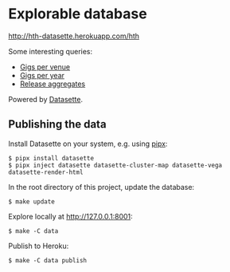 # Explorable database

<http://hth-datasette.herokuapp.com/hth>

Some interesting queries:

- [Gigs per venue](http://hth-datasette.herokuapp.com/hth?sql=select%0D%0Av.name+as+venue%2C%0D%0Av.city%2C%0D%0Acount%28g.id%29+as+gigs%2C%0D%0Amin%28g.date%29+as+first_show%2C%0D%0Amax%28g.date%29+as+last_show%2C%0D%0Av.latitude%2C%0D%0Av.longitude%0D%0Afrom+shows_gig+as+g%0D%0Ajoin+shows_venue+as+v+on+g.venue_id+%3D+v.id%0D%0Awhere+v.longitude+%3C+-70%0D%0Agroup+by+v.id%0D%0Aorder+by+gigs+desc%2C+last_show+desc)
- [Gigs per year](http://hth-datasette.herokuapp.com/hth?sql=select%0D%0Astrftime%28%27%25Y%27%2C+date%29+as+year%2C%0D%0Acount%28id%29+as+gigs%0D%0Afrom+shows_gig%0D%0Agroup+by+year#g.mark=bar&g.x_column=year&g.x_type=ordinal&g.y_column=gigs&g.y_type=quantitative)
- [Release aggregates](http://hth-datasette.herokuapp.com/hth?sql=select%0D%0A++r.title%2C%0D%0A++strftime(%27%25Y%27%2C+r.date)+as+year%2C%0D%0A++count(distinct+s.id)+as+tracks%2C%0D%0A++count(distinct+v.id)+as+videos%2C%0D%0A++count(distinct+p.id)+as+press%0D%0Afrom%0D%0A++music_release+as+r%0D%0A++join+music_song+as+s+on+s.release_id+%3D+r.id%0D%0A++join+music_video+as+v+on+v.release_id+%3D+r.id%0D%0A++join+music_press+as+p+on+p.release_id+%3D+r.id%0D%0Agroup+by%0D%0A++r.id%0D%0Aorder+by%0D%0A++r.date+desc%0D%0A)

Powered by [Datasette](https://datasette.readthedocs.io/en/stable/).

## Publishing the data

Install Datasette on your system, e.g. using [pipx](https://pipxproject.github.io/pipx/):

```
$ pipx install datasette
$ pipx inject datasette datasette-cluster-map datasette-vega datasette-render-html
```

In the root directory of this project, update the database:

```
$ make update
```

Explore locally at <http://127.0.0.1:8001>:

```
$ make -C data
```

Publish to Heroku:

```
$ make -C data publish
```

